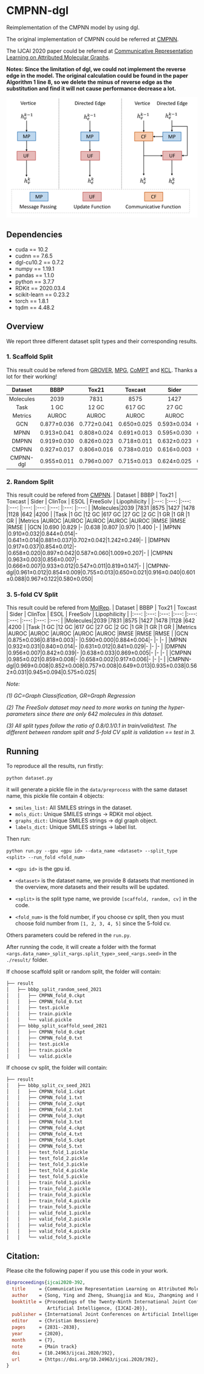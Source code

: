 # CMPNN-dgl

Reimplementation of the CMPNN model by using dgl.

The original implementation of CMPNN could be referred at [CMPNN](https://github.com/SY575/CMPNN).

The IJCAI 2020 paper could be referred at [Communicative Representation Learning on Attributed Molecular Graphs](https://www.ijcai.org/Proceedings/2020/0392.pdf).

**Notes: Since the limitation of dgl, we could not implement the reverse edge in the model. The original calculation could be found in the paper Algorithm 1 line 8, so we delete the minus of reverse edge as the substitution and find it will not cause performance decrease a lot.**

![CMPNN_framework](./framework.png)

## Dependencies
+ cuda == 10.2
+ cudnn == 7.6.5
+ dgl-cu10.2 == 0.7.2
+ numpy == 1.19.1
+ pandas == 1.1.0
+ python == 3.7.7
+ RDKit == 2020.03.4
+ scikit-learn == 0.23.2
+ torch == 1.8.1
+ tqdm == 4.48.2

## Overview

We report three different dataset split types and their corresponding results.

### 1. Scaffold Split

This result could be refered from [GROVER](https://arxiv.org/pdf/2007.02835.pdf), [MPG](https://arxiv.org/pdf/2012.11175.pdf),  [CoMPT](https://www.ijcai.org/proceedings/2021/0309.pdf) and [KCL](https://arxiv.org/pdf/2112.00544.pdf). Thanks a lot for their working! 

| Dataset | BBBP | Tox21 | Toxcast | Sider | ClinTox | ESOL | FreeSolv | Lipophilicity |
|:---:    |:---: |:---:  |:---:    |:---:  |:---:    |:---: |:---:     |:---:          |
|Molecules|2039  |7831   |8575     |1427   |1478     |1128  |642       |4200           |
|Task     |1 GC  |12 GC  |617 GC   |27 GC  |2 GC     |1 GR  |1 GR      |1 GR           |
|Metrics  |AUROC |AUROC  |AUROC    |AUROC  |AUROC    |RMSE  |RMSE      |RMSE           |
|GCN      |0.877±0.036|0.772±0.041|0.650±0.025|0.593±0.034|0.845±0.051|1.068±0.050|2.900±0.135|0.712±0.049|
|MPNN     |0.913±0.041|0.808±0.024|0.691±0.013|0.595±0.030|0.879±0.054|1.167±0.430|2.185±0.952|0.672±0.051|
|DMPNN    |0.919±0.030|0.826±0.023|0.718±0.011|0.632±0.023|0.897±0.040|0.980±0.258|2.177±0.914|0.653±0.046|
|CMPNN    |0.927±0.017|0.806±0.016|0.738±0.010|0.616±0.003|0.902±0.008|0.798±0.112|2.007±0.442|0.614±0.029|
|CMPNN-dgl|0.955±0.011|0.796±0.007|0.715±0.013|0.624±0.025|0.873±0.044|0.774±0.096|1.780±0.656|0.607±0.038|

### 2. Random Split
This result could be refered from [CMPNN](https://github.com/SY575/CMPNN).
| Dataset | BBBP | Tox21 | Toxcast | Sider | ClinTox | ESOL | FreeSolv | Lipophilicity |
|:---:    |:---: |:---:  |:---:    |:---:  |:---:    |:---: |:---:     |:---:          |
|Molecules|2039  |7831   |8575     |1427   |1478     |1128  |642       |4200           |
|Task     |1 GC  |12 GC  |617 GC   |27 GC  |2 GC     |1 GR  |1 GR      |1 GR           |
|Metrics  |AUROC |AUROC  |AUROC    |AUROC  |AUROC    |RMSE  |RMSE      |RMSE           |
|GCN      |0.690      |0.829      |-          |0.638      |0.807      |0.970      |1.400      |-          |
|MPNN     |0.910±0.032|0.844±0.014|-          |0.641±0.014|0.881±0.037|0.702±0.042|1.242±0.249|-          |
|DMPNN    |0.917±0.037|0.854±0.012|-          |0.658±0.020|0.897±0.042|0.587±0.060|1.009±0.207|-          |
|CMPNN    |0.963±0.003|0.856±0.007|-          |0.666±0.007|0.933±0.012|0.547±0.011|0.819±0.147|-          |
|CMPNN-dgl|0.961±0.012|0.854±0.009|0.755±0.013|0.650±0.021|0.916±0.040|0.601±0.088|0.967±0.122|0.580±0.050|

### 3. 5-fold CV Split
This result could be refered from [MolRep](https://github.com/biomed-AI/MolRep).
| Dataset | BBBP | Tox21 | Toxcast | Sider | ClinTox | ESOL | FreeSolv | Lipophilicity |
|:---:    |:---: |:---:  |:---:    |:---:  |:---:    |:---: |:---:     |:---:          |
|Molecules|2039  |7831   |8575     |1427   |1478     |1128  |642       |4200           |
|Task     |1 GC  |12 GC  |617 GC   |27 GC  |2 GC     |1 GR  |1 GR      |1 GR           |
|Metrics  |AUROC |AUROC  |AUROC    |AUROC  |AUROC    |RMSE  |RMSE      |RMSE           |
|GCN      |0.875±0.036|0.818±0.003|-          |0.590±0.000|0.884±0.004|-          |-          |-          |
|MPNN     |0.932±0.031|0.840±0.014|-          |0.631±0.012|0.841±0.029|-          |-          |-          |
|DMPNN    |0.956±0.007|0.842±0.039|-          |0.638±0.033|0.869±0.005|-          |-          |-          |
|CMPNN    |0.985±0.021|0.859±0.008|-          |0.658±0.002|0.917±0.006|-          |-          |-          |
|CMPNN-dgl|0.969±0.008|0.852±0.008|0.757±0.008|0.649±0.013|0.935±0.038|0.562±0.031|0.945±0.094|0.575±0.025|

*Note:*

*(1) GC=Graph Classification, GR=Graph Regression*

*(2) The FreeSolv dataset may need to more works on tuning the hyper-parameters since there are only 642 molecules in this dataset.*

*(3) All split types follow the ratio of 0.8/0.1/0.1 in train/valid/test. The different between random split and 5-fold CV split is validation == test in 3.*

## Running

To reproduce all the results, run firstly:

`python dataset.py`

it will generate a pickle file in the `data/preprocess` with the same dataset name, this pickle file contain 4 objects:

+ `smiles_list:` All SMILES strings in the dataset.
+ `mols_dict:` Unique SMILES strings -> RDKit mol object.
+ `graphs_dict:` Unique SMILES strings -> dgl graph object.
+ `labels_dict:` Unique SMILES strings -> label list.

Then run:

`python run.py --gpu <gpu id> --data_name <dataset> --split_type <split> --run_fold <fold_num>`

+ `<gpu id>` is the gpu id.

+ `<dataset>` is the dataset name, we provide 8 datasets that mentioned in the overview, more datasets and their results will be updated.

+ `<split>` is the split type name, we provide `[scaffold, random, cv]` in the code.

+ `<fold_num>` is the fold number, if you choose cv split, then you must choose fold number from `[1, 2, 3, 4, 5]` since the 5-fold cv.

Others parameters could be refered in the `run.py`.

After running the code, it will create a folder with the format `<args.data_name>_split_<args.split_type>_seed_<args.seed>` in the `./result/` folder.

If choose scaffold split or random split, the folder will contain:
```
├── result
│   ├── bbbp_split_random_seed_2021
│   │   ├── CMPNN_fold_0.ckpt
│   │   ├── CMPNN_fold_0.txt
│   │   ├── test.pickle
│   │   ├── train.pickle
│   │   └── valid.pickle
│   ├── bbbp_split_scaffold_seed_2021
│   │   ├── CMPNN_fold_0.ckpt
│   │   ├── CMPNN_fold_0.txt
│   │   ├── test.pickle
│   │   ├── train.pickle
│   │   └── valid.pickle
```

If choose cv split, the folder will contain:
```
├── result
│   ├── bbbp_split_cv_seed_2021
│   │   ├── CMPNN_fold_1.ckpt
│   │   ├── CMPNN_fold_1.txt
│   │   ├── CMPNN_fold_2.ckpt
│   │   ├── CMPNN_fold_2.txt
│   │   ├── CMPNN_fold_3.ckpt
│   │   ├── CMPNN_fold_3.txt
│   │   ├── CMPNN_fold_4.ckpt
│   │   ├── CMPNN_fold_4.txt
│   │   ├── CMPNN_fold_5.ckpt
│   │   ├── CMPNN_fold_5.txt
│   │   ├── test_fold_1.pickle
│   │   ├── test_fold_2.pickle
│   │   ├── test_fold_3.pickle
│   │   ├── test_fold_4.pickle
│   │   ├── test_fold_5.pickle
│   │   ├── train_fold_1.pickle
│   │   ├── train_fold_2.pickle
│   │   ├── train_fold_3.pickle
│   │   ├── train_fold_4.pickle
│   │   ├── train_fold_5.pickle
│   │   ├── valid_fold_1.pickle
│   │   ├── valid_fold_2.pickle
│   │   ├── valid_fold_3.pickle
│   │   ├── valid_fold_4.pickle
│   │   └── valid_fold_5.pickle
```

## Citation:

Please cite the following paper if you use this code in your work.
```bibtex
@inproceedings{ijcai2020-392,
  title     = {Communicative Representation Learning on Attributed Molecular Graphs},
  author    = {Song, Ying and Zheng, Shuangjia and Niu, Zhangming and Fu, Zhang-hua and Lu, Yutong and Yang, Yuedong},
  booktitle = {Proceedings of the Twenty-Ninth International Joint Conference on
               Artificial Intelligence, {IJCAI-20}},
  publisher = {International Joint Conferences on Artificial Intelligence Organization},             
  editor    = {Christian Bessiere}	
  pages     = {2831--2838},
  year      = {2020},
  month     = {7},
  note      = {Main track}
  doi       = {10.24963/ijcai.2020/392},
  url       = {https://doi.org/10.24963/ijcai.2020/392},
}
```
